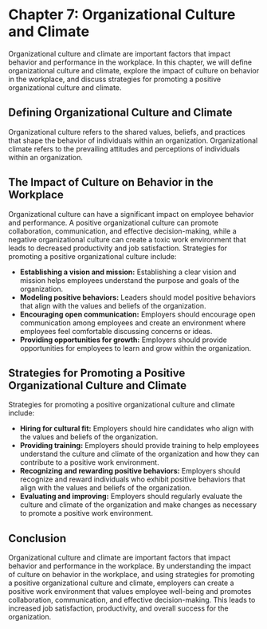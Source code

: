 Chapter 7: Organizational Culture and Climate
=============================================

Organizational culture and climate are important factors that impact behavior and performance in the workplace. In this chapter, we will define organizational culture and climate, explore the impact of culture on behavior in the workplace, and discuss strategies for promoting a positive organizational culture and climate.

Defining Organizational Culture and Climate
-------------------------------------------

Organizational culture refers to the shared values, beliefs, and practices that shape the behavior of individuals within an organization. Organizational climate refers to the prevailing attitudes and perceptions of individuals within an organization.

The Impact of Culture on Behavior in the Workplace
--------------------------------------------------

Organizational culture can have a significant impact on employee behavior and performance. A positive organizational culture can promote collaboration, communication, and effective decision-making, while a negative organizational culture can create a toxic work environment that leads to decreased productivity and job satisfaction. Strategies for promoting a positive organizational culture include:

* **Establishing a vision and mission:** Establishing a clear vision and mission helps employees understand the purpose and goals of the organization.
* **Modeling positive behaviors:** Leaders should model positive behaviors that align with the values and beliefs of the organization.
* **Encouraging open communication:** Employers should encourage open communication among employees and create an environment where employees feel comfortable discussing concerns or ideas.
* **Providing opportunities for growth:** Employers should provide opportunities for employees to learn and grow within the organization.

Strategies for Promoting a Positive Organizational Culture and Climate
----------------------------------------------------------------------

Strategies for promoting a positive organizational culture and climate include:

* **Hiring for cultural fit:** Employers should hire candidates who align with the values and beliefs of the organization.
* **Providing training:** Employers should provide training to help employees understand the culture and climate of the organization and how they can contribute to a positive work environment.
* **Recognizing and rewarding positive behaviors:** Employers should recognize and reward individuals who exhibit positive behaviors that align with the values and beliefs of the organization.
* **Evaluating and improving:** Employers should regularly evaluate the culture and climate of the organization and make changes as necessary to promote a positive work environment.

Conclusion
----------

Organizational culture and climate are important factors that impact behavior and performance in the workplace. By understanding the impact of culture on behavior in the workplace, and using strategies for promoting a positive organizational culture and climate, employers can create a positive work environment that values employee well-being and promotes collaboration, communication, and effective decision-making. This leads to increased job satisfaction, productivity, and overall success for the organization.
